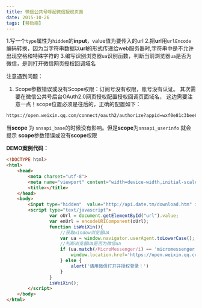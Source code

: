 ```yaml
---
title: 微信公共号呼起微信授权页面
date: 2015-10-26
tags: [移动端]
---
```


1.写一个`type`属性为`hidden`的**input**，value值为要传入的url
2.把**ur**l用`urlEncode`编码转换，因为当字符串数据以**url**的形式传递给web服务器时,字符串中是不允许出现空格和特殊字符的
3.编写识别浏览器`ua`识别函数，判断当前浏览器`ua`是否为微信，是则打开微信网页授权回调域名

注意遇到问题：
1. Scope参数错误或没有Scope权限：订阅号没有权限，账号没有认证。
其次需要在微信公共号后台OAuth2.0网页授权配置授权回调页面域名，
这边需要注意一点！scope位置必须是往后的，正确的配置如下：

```html
https://open.weixin.qq.com/connect/oauth2/authorize?appid=wxf0e81c3bee622d60&redirect_uri=http%3A%2F%2Fnba.bluewebgame.com%2Foauth_response.php&response_type=code&scope=snsapi_userinfo&state=STATE#wechat_redirect
```
当**scope** 为 `snsapi_base`的时候没有影响。但是**scope**为`snsapi_userinfo` 就会提示 **scope**参数错误或没有**scope**权限


**DEMO案例代码：**
```html
<!DOCTYPE html>
<html>
    <head>
        <meta charset="utf-8">
        <meta name="viewport" content="width=device-width,initial-scale=1,minimum-scale=1,maximum-scale=1,user-scalable=no" />
        <title></title>
    </head>
    <body>
        <input type="hidden"  value="http://api.date.tm/download.htm" id="url" />
        <script type="text/javascript">
                var oUrl = document.getElementById("url").value;
                var enUrl = encodeURIComponent(oUrl);
                function isWeiXin(){
                    //获取window浏览器UA
                    var ua = window.navigator.userAgent.toLowerCase();
                    //判断浏览器UA是否为微信ua
                    if (ua.match(/MicroMessenger/i) == 'micromessenger') {
                        window.location.href='https://open.weixin.qq.com/connect/oauth2/authorize?appid=wx55b79a3a6e0ceccc&redirect_uri='+enUrl+'&response_type=code&scope=snsapi_userinfo&state=STATE#wechat_redirect';
                    } else {
                        alert('请用微信打开并授权登录！')
                    }
                }
                isWeiXin();
        </script>
    </body>
</html>
```


